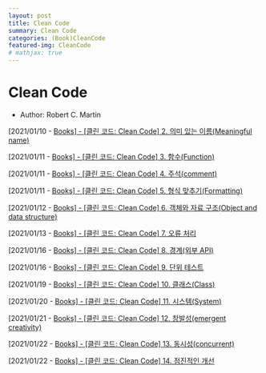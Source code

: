 ```yaml
---
layout: post
title: Clean Code
summary: Clean Code
categories: (Book)CleanCode
featured-img: CleanCode
# mathjax: true
---
```




# Clean Code

- Author: Robert C. Martin

[2021/01/10 - [Books\] - [클린 코드: Clean Code] 2. 의미 있는 이름(Meaningful name)](https://data-make.tistory.com/632)

[2021/01/11 - [Books\] - [클린 코드: Clean Code] 3. 함수(Function)](https://data-make.tistory.com/633)

[2021/01/11 - [Books\] - [클린 코드: Clean Code] 4. 주석(comment)](https://data-make.tistory.com/634)

[2021/01/11 - [Books\] - [클린 코드: Clean Code] 5. 형식 맞추기(Formatting)](https://data-make.tistory.com/635)

[2021/01/12 - [Books\] - [클린 코드: Clean Code] 6. 객체와 자료 구조(Object and data structure)](https://data-make.tistory.com/636)

[2021/01/13 - [Books\] - [클린 코드: Clean Code] 7. 오류 처리](https://data-make.tistory.com/637)

[2021/01/16 - [Books\] - [클린 코드: Clean Code] 8. 경계(외부 API)](https://data-make.tistory.com/638)

[2021/01/16 - [Books\] - [클린 코드: Clean Code] 9. 단위 테스트](https://data-make.tistory.com/640)

[2021/01/19 - [Books\] - [클린 코드: Clean Code] 10. 클래스(Class)](https://data-make.tistory.com/641)

[2021/01/20 - [Books\] - [클린 코드: Clean Code] 11. 시스템(System)](https://data-make.tistory.com/644)

[2021/01/21 - [Books\] - [클린 코드: Clean Code] 12. 창발성(emergent creativity)](https://data-make.tistory.com/645)

[2021/01/22 - [Books\] - [클린 코드: Clean Code] 13. 동시성(concurrent)](https://data-make.tistory.com/646)

[2021/01/22 - [Books\] - [클린 코드: Clean Code] 14. 점진적인 개선](https://data-make.tistory.com/647)

